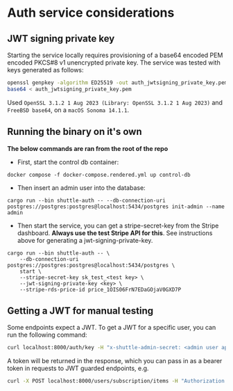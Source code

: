 # Auth service considerations

## JWT signing private key

Starting the service locally requires provisioning of a base64 encoded PEM encoded PKCS#8 v1 unencrypted private key.
The service was tested with keys generated as follows:

```bash
openssl genpkey -algorithm ED25519 -out auth_jwtsigning_private_key.pem
base64 < auth_jwtsigning_private_key.pem
```

Used `OpenSSL 3.1.2 1 Aug 2023 (Library: OpenSSL 3.1.2 1 Aug 2023)` and `FreeBSD base64`, on a `macOS Sonoma 14.1.1`.

## Running the binary on it's own

**The below commands are ran from the root of the repo**

- First, start the control db container:

```
docker compose -f docker-compose.rendered.yml up control-db
```

- Then insert an admin user into the database:

```
cargo run --bin shuttle-auth -- --db-connection-uri postgres://postgres:postgres@localhost:5434/postgres init-admin --name admin
```

- Then start the service, you can get a stripe-secret-key from the Stripe dashboard. **Always use the test Stripe API for this**. See instructions above for generating a jwt-signing-private-key.

```
cargo run --bin shuttle-auth -- \
    --db-connection-uri postgres://postgres:postgres@localhost:5434/postgres \
    start \
    --stripe-secret-key sk_test_<test key> \
    --jwt-signing-private-key <key> \
    --stripe-rds-price-id price_1OIS06FrN7EDaGOjaV0GXD7P
```

## Getting a JWT for manual testing

Some endpoints expect a JWT. To get a JWT for a specific user, you can run the following command:

```bash
curl localhost:8000/auth/key -H "x-shuttle-admin-secret: <admin user api key>" -H "Authorization: Bearer <api key of user to get jwt for>"
```

A token will be returned in the response, which you can pass in as a bearer token in requests to JWT guarded endpoints, e.g.

```bash
curl -X POST localhost:8000/users/subscription/items -H "Authorization: Bearer <jwt>" -H "Content-Type: application/json" -d '{"id":"test-database","item":"AwsRds","quantity":1}' -v
```
